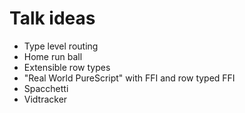 # Talk ideas

* Type level routing
* Home run ball
* Extensible row types
* "Real World PureScript" with FFI and row typed FFI
* Spacchetti
* Vidtracker
